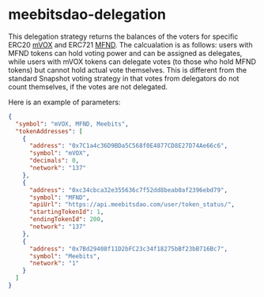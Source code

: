 # meebitsdao-delegation

This delegation strategy returns the balances of the voters for specific ERC20 [mVOX](https://polygonscan.com/address/0x7C1a4c36D9BDa5C568f0E4877CD8E27D74Ae66c6) and ERC721 [MFND](https://polygonscan.com/address/0xc34cbca32e355636c7f52dd8beab0af2396ebd79). The calcualation is as follows: users with MFND tokens can hold voting power and can be assigned as delegates, while users with mVOX tokens can delegate votes (to those who hold MFND tokens) but cannot hold actual vote themselves. This is different from the standard Snapshot voting strategy in that votes from delegators do not count themselves, if the votes are not delegated.

Here is an example of parameters:

```json
{
  "symbol": "mVOX, MFND, Meebits",
  "tokenAddresses": [
    {
      "address": "0x7C1a4c36D9BDa5C568f0E4877CD8E27D74Ae66c6",
      "symbol": "mVOX",
      "decimals": 0,
      "network": "137"
    },
    {
      "address": "0xc34cbca32e355636c7f52dd8beab0af2396ebd79",
      "symbol": "MFND",
      "apiUrl": "https://api.meebitsdao.com/user/token_status/",
      "startingTokenId": 1,
      "endingTokenId": 200,
      "network": "137"
    },
    {
      "address": "0x7Bd29408f11D2bFC23c34f18275bBf23bB716Bc7",
      "symbol": "Meebits",
      "network": "1"
    }
  ]
}
```
